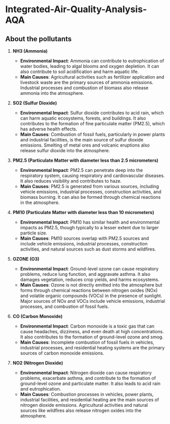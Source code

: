# Integrated-Air-Quality-Analysis-AQA

## About the pollutants

1. **NH3 (Ammonia)**
   - **Environmental Impact**: Ammonia can contribute to eutrophication of water bodies, leading to algal blooms and oxygen depletion. It can also contribute to soil acidification and harm aquatic life.
   - **Main Causes**: Agricultural activities such as fertilizer application and livestock waste are the primary sources of ammonia emissions. Industrial processes and combustion of biomass also release ammonia into the atmosphere.

2. **SO2 (Sulfur Dioxide)**
   - **Environmental Impact**: Sulfur dioxide contributes to acid rain, which can harm aquatic ecosystems, forests, and buildings. It also contributes to the formation of fine particulate matter (PM2.5), which has adverse health effects.
   - **Main Causes**: Combustion of fossil fuels, particularly in power plants and industrial facilities, is the main source of sulfur dioxide emissions. Smelting of metal ores and volcanic eruptions also release sulfur dioxide into the atmosphere.

3. **PM2.5 (Particulate Matter with diameter less than 2.5 micrometers)**
   - **Environmental Impact**: PM2.5 can penetrate deep into the respiratory system, causing respiratory and cardiovascular diseases. It also reduces visibility and contributes to haze.
   - **Main Causes**: PM2.5 is generated from various sources, including vehicle emissions, industrial processes, construction activities, and biomass burning. It can also be formed through chemical reactions in the atmosphere.

4. **PM10 (Particulate Matter with diameter less than 10 micrometers)**
   - **Environmental Impact**: PM10 has similar health and environmental impacts as PM2.5, though typically to a lesser extent due to larger particle size.
   - **Main Causes**: PM10 sources overlap with PM2.5 sources and include vehicle emissions, industrial processes, construction activities, and natural sources such as dust storms and wildfires.

5. **OZONE (O3)**
   - **Environmental Impact**: Ground-level ozone can cause respiratory problems, reduce lung function, and aggravate asthma. It also damages vegetation, reduces crop yields, and harms ecosystems.
   - **Main Causes**: Ozone is not directly emitted into the atmosphere but forms through chemical reactions between nitrogen oxides (NOx) and volatile organic compounds (VOCs) in the presence of sunlight. Major sources of NOx and VOCs include vehicle emissions, industrial processes, and combustion of fossil fuels.

6. **CO (Carbon Monoxide)**
   - **Environmental Impact**: Carbon monoxide is a toxic gas that can cause headaches, dizziness, and even death at high concentrations. It also contributes to the formation of ground-level ozone and smog.
   - **Main Causes**: Incomplete combustion of fossil fuels in vehicles, industrial processes, and residential heating systems are the primary sources of carbon monoxide emissions.

7. **NO2 (Nitrogen Dioxide)**
   - **Environmental Impact**: Nitrogen dioxide can cause respiratory problems, exacerbate asthma, and contribute to the formation of ground-level ozone and particulate matter. It also leads to acid rain and eutrophication.
   - **Main Causes**: Combustion processes in vehicles, power plants, industrial facilities, and residential heating are the main sources of nitrogen dioxide emissions. Agricultural activities and natural sources like wildfires also release nitrogen oxides into the atmosphere.
